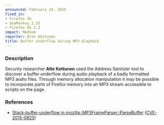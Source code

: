 ```yaml
---
announced: February 24, 2015
fixed_in:
- Firefox 36
- SeaMonkey 2.33
- Firefox OS 2.2
impact: Medium
reporter: Atte Kettunen
title: Buffer underflow during MP3 playback
---
```


<h3>Description</h3>

<p>Security researcher <strong>Atte Kettunen</strong> used the Address Sanitizer
tool to discover a buffer underflow during audio playback of a badly formatted
MP3 audio files. Through memory allocation manipulation it may be possible to
incorporate parts of Firefox memory into an MP3 stream accessible to scripts on
the page.
</p>

<h3>References</h3>

<ul>
  <li><a href="https://bugzilla.mozilla.org/show_bug.cgi?id=1092370">
       Stack-buffer-underflow in mozilla::MP3FrameParser::ParseBuffer</a>
(<a href="http://cve.mitre.org/cgi-bin/cvename.cgi?name=CVE-2015-0825"
class="ex-ref">CVE-2015-0825</a>)</li>
</ul>



